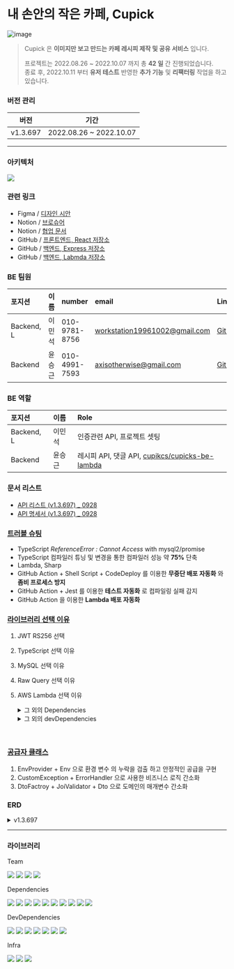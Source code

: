# 내 손안의 작은 카페, Cupick

![image](https://user-images.githubusercontent.com/86306802/193551464-d254e52a-dc45-46a0-a991-7d0475ce5b00.png)

> Cupick 은 **이미지만 보고 만드는 카페 레시피 제작 및 공유 서비스** 입니다. <br>
> 
> 프로젝트는 2022.08.26 ~ 2022.10.07 까지 총 **42 일** 간 진행되었습니다.<br>
> 종료 후, 2022.10.11 부터 **유저 테스트** 반영한 **추가 기능** 및 **리팩터링** 작업을 하고 있습니다.

### 버전 관리

| 버전 | 기간 |
| ------- | --- |
| v1.3.697 | 2022.08.26 ~ 2022.10.07 |

---

### 아키텍처

<image src="https://user-images.githubusercontent.com/86306802/193556455-15aa6cc8-58e5-4825-9740-4f338a51aa0f.png" />

### 관련 링크

- Figma / [디자인 시안](https://www.figma.com/file/H0DTlyM8k8HP1fqgrmKlwR/Cupick?node-id=868%3A1196)
- Notion / [브로슈어](https://www.notion.so/24545255734e48d487e3b55da356dc4e)
- Notion / [협업 문서](https://www.notion.so/73c1cc9c739a481fa92192ba7676811f)
- GitHub / [프론트엔드, React 저장소](https://github.com/cupicks/cupicks-fe)
- GitHub / [백엔드, Express 저장소](https://github.com/cupicks/cupicks-be)
- GitHub / [백엔드, Labmda 저장소](https://github.com/cupicks/cupicks-be-lambda)

### BE 팀원

| 포지션 | 이름 | number | email | Link |
| :---- | :---- | :---- | :---- | :---- |
| Backend, L | 이민석 | 010-9781-8756 | workstation19961002@gmail.com | [GitHub](https://github.com/unchaptered) |
| Backend | 윤승근 | 010-4991-7593 | axisotherwise@gmail.com | [GitHub](https://github.com/axisotherwise) |

### BE 역할

| 포지션 | 이름 | Role |
| :---- | :---- | :---- |
| Backend, L | 이민석 | 인증관련 API, 프로젝트 셋팅 |
| Backend | 윤승근 | 레시피 API, 댓글 API, [cupikcs/cupicks-be-lambda](https://github.com/cupicks/cupicks-be-lambda) |

### 문서 리스트

- [API 리스트 (v1.3.697) _ 0928](https://www.notion.so/API-_-0928-158b92d9cf6e4601b4c0b04c22513cbb)
- [API 명세서 (v1.3.697) _ 0928](https://www.notion.so/API-_-0928-ce1db36c2fa7491f8fec700be56cc45f)

### [트러블 슈팅](https://github.com/cupicks/cupicks-be/wiki/1.-%ED%8A%B8%EB%9F%AC%EB%B8%94-%EC%8A%88%ED%8C%85)

- TypeScript _ReferenceError : Cannot Access_ with mysql2\/promise
- TypeScript 컴파일러 튜닝 및 변경을 통한 컴파일러 성능 약 **75%** 단축
- Lambda, Sharp
- GitHub Action + Shell Script + CodeDeploy 를 이용한 **무중단 배포 자동화** 와 **좀비 프로세스 방지**
- GitHub Action + Jest 를 이용한 **테스트 자동화** 로 컴파일링 실패 감지
- GitHub Action 을 이용한 **Lambda 배포 자동화**

### [라이브러리 선택 이유](https://github.com/cupicks/cupicks-be/wiki/3.-%EB%9D%BC%EC%9D%B4%EB%B8%8C%EB%9F%AC%EB%A6%AC-%EC%84%A0%ED%83%9D)

1. JWT RS256 선택
2. TypeScript 선택 이유
3. MySQL 선택 이유
4. Raw Query 선택 이유
5. AWS Lambda 선택 이유
    <details>
        <summary>그 외의 Dependencies</summary>

    1. env : 환경변수 설정을 도와주는 라이브러리
    2. cors : CORS 설정을 손쉽게 도와주는 라이브러리
    3. joi : 형태와 범위 등의 유효성 검사를 위한 라이브러리
    4. bcrypt : 단방향 암호화를 위한 라이브러리
    5. jsonwebtoken : JWT 를 만들기 위한 라이브러리로 RS256 알고리즘 선택
    6. uuid : Bcrypt 
    7. dayjs : Date 포맷팅, 연산 처리를 위한 경량 라이브러리
    8. multer : multipart/form-data 파서를 포함하고 있는 이미지 처리용 미들웨어
    9. morgan : 간단한 요청 로그를 노출 시킬 수 있게 도와주는 미들웨어

    </details>
    <details>
        <summary>그 외의 devDependencies</summary>

    1. cross-env : NODE_ENV 주입을 위한 라이브러리
    2. husky, lint-staged, prettier : 개별 커밋에 prettier 자동 적용 (local hooks)
    3. jest, esbuld-jest : 테스트 코드 실행을 위한 라이브러리 및 컴파일러
    4. node-mocks-http : Mock Request, Response 라이브러리
    5. @faker-js/faker : Mock Data 라이브러리
    6. typescript, @types/* : TypeScript 컴파일러(tsc) 와 타입 파일

    </details>

<br>

### [공급자 클래스](https://github.com/cupicks/cupicks-be/wiki/5.-%EA%B3%B5%EA%B8%89%EC%9E%90-%ED%81%B4%EB%9E%98%EC%8A%A4)

1. EnvProvider + Env 으로 환경 변수 의 누락을 검출 하고 안정적인 공급을 구현
2. CustomException + ErrorHandler 으로 사용한 비즈니스 로직 간소화
3. DtoFactroy + JoiValidator + Dto 으로 도메인의 매개변수 간소화

### ERD

<details>
    <summary>v1.3.697</summary>

<image src="./ERD.png">

</details>

---

### 라이브러리

Team

<img src="https://img.shields.io/badge/Husky-CB3837?style=flat-square&logo=npm&logoColor=white"/></a>
<img src="https://img.shields.io/badge/Prettier-F7B93E?style=flat-square&logo=Prettier&logoColor=white"/></a>
<img src="https://img.shields.io/badge/Lint_staged-CB3837?style=flat-square&logo=npm&logoColor=white"/></a>
<img src="https://img.shields.io/badge/GitHub_Action-2088FF?style=flat-square&logo=GitHub Actions&logoColor=white"/></a>

Dependencies

<img src="https://img.shields.io/badge/PM2-2B037A?style=flat-square&logo=PM2&logoColor=white"/></a>
<img src="https://img.shields.io/badge/Express-000000?style=flat-square&logo=Express&logoColor=white"/></a>
<img src="https://img.shields.io/badge/Jsonwebtoken-000000?style=flat-square&logo=JSON Web Tokens&logoColor=white"/></a>
<img src="https://img.shields.io/badge/Cors-CB3837?style=flat-square&logo=npm&logoColor=white"/></a>
<img src="https://img.shields.io/badge/Bcrypt-CB3837?style=flat-square&logo=npm&logoColor=white"/></a>
<img src="https://img.shields.io/badge/Dayjs-CB3837?style=flat-square&logo=npm&logoColor=white"/></a>
<img src="https://img.shields.io/badge/Joi-CB3837?style=flat-square&logo=npm&logoColor=white"/></a>
<img src="https://img.shields.io/badge/Multer-CB3837?style=flat-square&logo=npm&logoColor=white"/></a>
<img src="https://img.shields.io/badge/UUID-CB3837?style=flat-square&logo=npm&logoColor=white"/></a>
<img src="https://img.shields.io/badge/AWS_SDK-CB3837?style=flat-square&logo=npm&logoColor=white"/></a>

DevDependencies

<img src="https://img.shields.io/badge/TypeScript-3178C6?style=flat-square&logo=TypeScript&logoColor=white"/></a>
<img src="https://img.shields.io/badge/Bash-4EAA25?style=flat-square&logo=GNU Bash&logoColor=white"/></a>
<img src="https://img.shields.io/badge/Jest-CB3837?style=flat-square&logo=Jest&logoColor=white"/></a>
<img src="https://img.shields.io/badge/morgan-CB3837?style=flat-square&logo=npm&logoColor=white"/></a>
<img src="https://img.shields.io/badge/Node_Mock_Http-CB3837?style=flat-square&logo=npm&logoColor=white"/></a>
<img src="https://img.shields.io/badge/@faker_js-CB3837?style=flat-square&logo=npm&logoColor=white"/></a>
<img src="https://img.shields.io/badge/Esbuild_Jest-CB3837?style=flat-square&logo=npm&logoColor=white"/></a>

Infra

<img src="https://img.shields.io/badge/NGINX-009639?style=flat-square&logo=NGINX&logoColor=white"/></a>
<img src="https://img.shields.io/badge/NGINX_Amplify-009639?style=flat-square&logo=NGINX&logoColor=white"/></a>
<img src="https://img.shields.io/badge/Fail2Ban-000000?style=flat-square"/></a>
